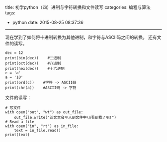 title: 初学python（四）进制与字符转换和文件读写
categories: 编程与算法
tags:
  - python
date: 2015-08-25 08:37:36
---
现在学到了如何将十进制转换为其他进制，和字符与ASCII码之间的转换。
还有文件的读写。

<!--more-->

    dec = 12
    print(bin(dec))    #二进制
    print(oct(dec))    #八进制
    print(hex(dec))    #十六进制
    c = 'a'
    a = '10'
    print(ord(c))    #字符 -> ASCII码
    print(chr(a))    #ASCII码 -> 字符
文件的读写：

    # 写文件
    with open("out", "wt") as out_file:
        out_file.write("该文本会写入到文件中\n看到我了吧!")
    # Read a file
    with open("in", "rt") as in_file:
        text = in_file.read()
    print(text)